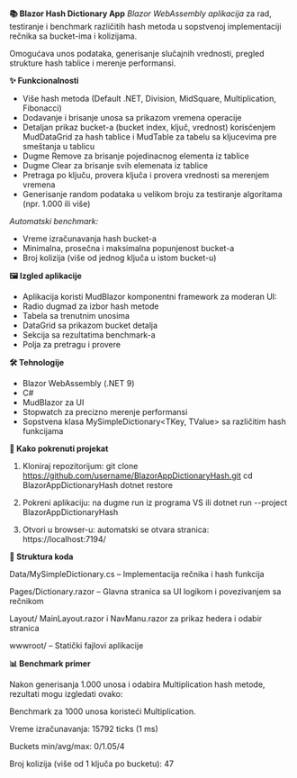 **📚 Blazor Hash Dictionary App**
*Blazor WebAssembly aplikacija* za rad, testiranje i benchmark različitih hash metoda u sopstvenoj implementaciji rečnika sa bucket-ima i kolizijama.

Omogućava unos podataka, generisanje slučajnih vrednosti, pregled strukture hash tablice i merenje performansi.

**✨ Funkcionalnosti**
- Više hash metoda (Default .NET, Division, MidSquare, Multiplication, Fibonacci)
- Dodavanje i brisanje unosa sa prikazom vremena operacije
- Detaljan prikaz bucket-a (bucket index, ključ, vrednost) korisćenjem MudDataGrid za hash tablice i MudTable za tabelu sa kljucevima pre smeštanja u tablicu
- Dugme Remove za brisanje pojedinacnog elementa iz tablice
- Dugme Clear za brisanje svih elemenata iz tablice
- Pretraga po ključu, provera ključa i provera vrednosti sa merenjem vremena
- Generisanje random podataka u velikom broju za testiranje algoritama (npr. 1.000 ili više)

*Automatski benchmark:*
- Vreme izračunavanja hash bucket-a
- Minimalna, prosečna i maksimalna popunjenost bucket-a
- Broj kolizija (više od jednog ključa u istom bucket-u)

**🖼️ Izgled aplikacije**

- Aplikacija koristi MudBlazor komponentni framework za moderan UI:
- Radio dugmad za izbor hash metode
- Tabela sa trenutnim unosima
- DataGrid sa prikazom bucket detalja
- Sekcija sa rezultatima benchmark-a
- Polja za pretragu i provere

**🛠️ Tehnologije**

- Blazor WebAssembly (.NET 9)
- C#
- MudBlazor za UI
- Stopwatch za precizno merenje performansi
- Sopstvena klasa MySimpleDictionary<TKey, TValue> sa različitim hash funkcijama

**🚀 Kako pokrenuti projekat**

1. Kloniraj repozitorijum:
   git clone https://github.com/username/BlazorAppDictionaryHash.git
   cd BlazorAppDictionaryHash
   dotnet restore

2. Pokreni aplikaciju:
   na dugme run iz programa VS ili dotnet run --project BlazorAppDictionaryHash

3. Otvori u browser-u:
   automatski se otvara stranica: https://localhost:7194/

**📂 Struktura koda**

Data/MySimpleDictionary.cs – Implementacija rečnika i hash funkcija

Pages/Dictionary.razor – Glavna stranica sa UI logikom i povezivanjem sa rečnikom

Layout/ MainLayout.razor i NavManu.razor za prikaz hedera i odabir stranica

wwwroot/ – Statički fajlovi aplikacije

**📊 Benchmark primer**

Nakon generisanja 1.000 unosa i odabira Multiplication hash metode, rezultati mogu izgledati ovako:

Benchmark za 1000 unosa koristeći Multiplication.

Vreme izračunavanja: 15792 ticks (1 ms)

Buckets min/avg/max: 0/1.05/4

Broj kolizija (više od 1 ključa po bucketu): 47
